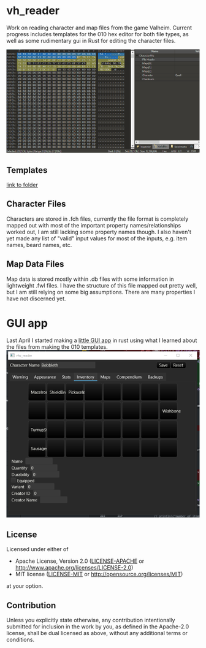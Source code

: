 # vh_reader
Work on reading character and map files from the game Valheim. Current progress includes templates for the 010 hex editor for both file types, as well as some rudimentary gui in Rust for editing the character files. 

![gif of the template in action](/screenshots/vh_reader.gif?raw=true "gif of the template in action")

## Templates
[link to folder](/templates/)
## Character Files
Characters are stored in .fch files, currently the file format is completely mapped out with most of the important property names/relationships worked out, I am still lacking some property names though. I also haven't yet made any list of "valid" input values for most of the inputs, e.g. item names, beard names, etc.


## Map Data Files
Map data is stored mostly within .db files with some information in lightweight .fwl files. I have the structure of this file mapped out pretty well, but I am still relying on some big assumptions. There are many properties I have not discerned yet. 


# GUI app
Last April I started making a [little GUI app](/vhr_gui/) in rust using what I learned about the files from making the 010 templates. 
![preview of GUI](/screenshots/wip_inventory.png?raw=true "preview of GUI")


## License
Licensed under either of

 * Apache License, Version 2.0
   ([LICENSE-APACHE](LICENSE-APACHE) or http://www.apache.org/licenses/LICENSE-2.0)
 * MIT license
   ([LICENSE-MIT](LICENSE-MIT) or http://opensource.org/licenses/MIT)

at your option.

## Contribution

Unless you explicitly state otherwise, any contribution intentionally submitted
for inclusion in the work by you, as defined in the Apache-2.0 license, shall be
dual licensed as above, without any additional terms or conditions.